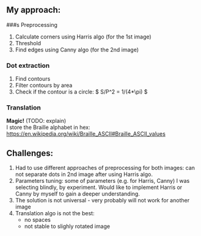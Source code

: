 ## My approach:
###s Preprocessing
1. Calculate corners using Harris algo (for the 1st image)
2. Threshold
3. Find edges using Canny algo (for the 2nd image)

### Dot extraction
1. Find contours
2. Filter contours by area 
3. Check if the contour is a circle: $ S/P^2 = 1/(4*\pi) $

### Translation
**Magic!** (TODO: explain)<br>
I store the Braille alphabet in hex: https://en.wikipedia.org/wiki/Braille_ASCII#Braille_ASCII_values

## Challenges:
1. Had to use different approaches of preprocessing for both images: can not separate dots in 2nd image after using Harris algo.
2. Parameters tuning: some of parameters (e.g. for Harris, Canny) I was selecting blindly, by experiment. Would like to implement Harris or Canny by myself to gain a deeper understanding.
3. The solution is not universal - very probably will not work for another image
2. Translation algo is not the best:
    - no spaces
    - not stable to slighly rotated image
